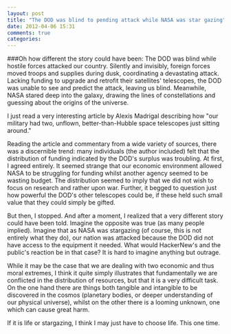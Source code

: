 ```yaml
---
layout: post
title: "The DOD was blind to pending attack while NASA was star gazing"
date: 2012-04-06 15:31
comments: true
categories: 
---
```


###Oh how different the story could have been:
The DOD was blind while hostile forces attacked our country. Silently and invisibly, foreign forces moved troops and supplies during dusk, coordinating a devastating attack. Lacking funding to upgrade and retrofit their satellites' telescopes, the DOD was unable to see and predict the attack, leaving us blind. Meanwhile, NASA stared deep into the galaxy, drawing the lines of constellations and guessing about the origins of the universe.

I just read a very interesting article by Alexis Madrigal describing how "our military had two, unflown, better-than-Hubble space telescopes just sitting around."

Reading the article and commentary from a wide variety of sources, there was a discernible trend: many individuals (the author included) felt that the distribution of funding indicated by the DOD's surplus was troubling. At first, I agreed entirely. It seemed strange that our economic environment allowed NASA to be struggling for funding whilst another agency seemed to be wasting budget. The distribution seemed to imply that we did not wish to focus on research and rather upon war. Further, it begged to question just how powerful the DOD's other telescopes could be, if these held such small value that they could simply be gifted.

But then, I stopped. And after a moment, I realized that a very different story could have been told. Imagine the opposite was true (as many people implied). Imagine that as NASA was stargazing (of course, this is not entirely what they do), our nation was attacked because the DOD did not have access to the equipment it needed. What would HackerNew's and the public's reaction be in that case? It is hard to imagine anything but outrage.

While it may be the case that we are dealing with two economic and thus moral extremes, I think it quite simply illustrates that fundamentally we are conflicted in the distribution of resources, but that it is a very difficult task. On the one hand there are things both tangible and intangible to be discovered in the cosmos (planetary bodies, or deeper understanding of our physical universe), whilst on the other there is a looming unknown, one which can cause great harm.

If it is life or stargazing, I think I may just have to choose life. This one time.
